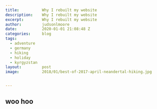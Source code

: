```yaml
---
title:			Why I rebuilt my website
description:	Why I rebuilt my website
excerpt:		Why I rebuilt my website
author:			judsonlmoore
date:			2020-01-01 21:08:48 Z
categories:		blog
tags:			
  - adventure
  - germany
  - hiking
  - holiday
  - kyrgyzstan
layout:			post
image:			2018/01/best-of-2017-april-neandertal-hiking.jpg


---
```


## woo hoo

